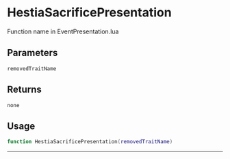 # HestiaSacrificePresentation
Function name in EventPresentation.lua
## Parameters
`removedTraitName`
## Returns
`none`
## Usage
```lua
function HestiaSacrificePresentation(removedTraitName)
```
---
